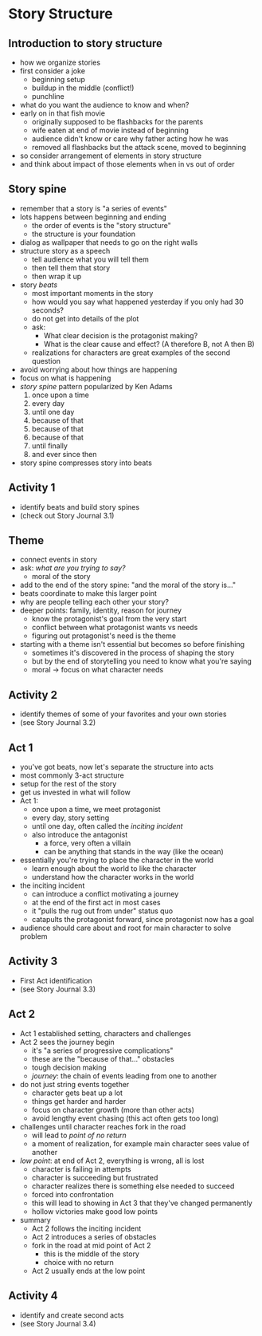 # Story Structure

## Introduction to story structure
- how we organize stories
- first consider a joke
  - beginning setup
  - buildup in the middle (conflict!)
  - punchline
- what do you want the audience to know and when?
- early on in that fish movie
  - originally supposed to be flashbacks for the parents
  - wife eaten at end of movie instead of beginning
  - audience didn't know or care why father acting how he was
  - removed all flashbacks but the attack scene, moved to beginning
- so consider arrangement of elements in story structure
- and think about impact of those elements when in vs out of order

## Story spine
- remember that a story is "a series of events"
- lots happens between beginning and ending
  - the order of events is the "story structure"
  - the structure is your foundation
- dialog as wallpaper that needs to go on the right walls
- structure story as a speech
  - tell audience what you will tell them
  - then tell them that story
  - then wrap it up
- story _beats_
  - most important moments in the story
  - how would you say what happened yesterday if you only had 30 seconds?
  - do not get into details of the plot
  - ask:
    - What clear decision is the protagonist making?
    - What is the clear cause and effect? (A therefore B, not A then B)
  - realizations for characters are great examples of the second question
- avoid worrying about how things are happening
- focus on what is happening
- _story spine_ pattern popularized by Ken Adams
  1. once upon a time
  2. every day
  3. until one day
  4. because of that
  5. because of that
  6. because of that
  7. until finally
  8. and ever since then
- story spine compresses story into beats

## Activity 1
- identify beats and build story spines
- (check out Story Journal 3.1)

## Theme
- connect events in story
- ask: _what are you trying to say?_
  - moral of the story
- add to the end of the story spine: "and the moral of the story is..."
- beats coordinate to make this larger point
- why are people telling each other your story?
- deeper points: family, identity, reason for journey
  - know the protagonist's goal from the very start
  - conflict between what protagonist wants vs needs
  - figuring out protagonist's need is the theme
- starting with a theme isn't essential but becomes so before finishing
  - sometimes it's discovered in the process of shaping the story
  - but by the end of storytelling you need to know what you're saying
  - moral -> focus on what character needs

## Activity 2
- identify themes of some of your favorites and your own stories
- (see Story Journal 3.2)

## Act 1
- you've got beats, now let's separate the structure into acts
- most commonly 3-act structure
- setup for the rest of the story
- get us invested in what will follow
- Act 1:
  - once upon a time, we meet protagonist
  - every day, story setting
  - until one day, often called the _inciting incident_
  - also introduce the antagonist
    - a force, very often a villain
    - can be anything that stands in the way (like the ocean)
- essentially you're trying to place the character in the world
  - learn enough about the world to like the character
  - understand how the character works in the world
- the inciting incident
  - can introduce a conflict motivating a journey
  - at the end of the first act in most cases
  - it "pulls the rug out from under" status quo
  - catapults the protagonist forward, since protagonist now has a goal
- audience should care about and root for main character to solve problem

## Activity 3
- First Act identification
- (see Story Journal 3.3)

## Act 2
- Act 1 established setting, characters and challenges
- Act 2 sees the journey begin
  - it's "a series of progressive complications"
  - these are the "because of that..." obstacles
  - tough decision making
  - _journey_: the chain of events leading from one to another
- do not just string events together
  - character gets beat up a lot
  - things get harder and harder
  - focus on character growth (more than other acts)
  - avoid lengthy event chasing (this act often gets too long)
- challenges until character reaches fork in the road
  - will lead to _point of no return_
  - a moment of realization, for example main character sees value of another
- _low point_: at end of Act 2, everything is wrong, all is lost
  - character is failing in attempts
  - character is succeeding but frustrated
  - character realizes there is something else needed to succeed
  - forced into confrontation
  - this will lead to showing in Act 3 that they've changed permanently
  - hollow victories make good low points
- summary
  - Act 2 follows the inciting incident
  - Act 2 introduces a series of obstacles
  - fork in the road at mid point of Act 2
    - this is the middle of the story
    - choice with no return
  - Act 2 usually ends at the low point

## Activity 4
- identify and create second acts
- (see Story Journal 3.4)
